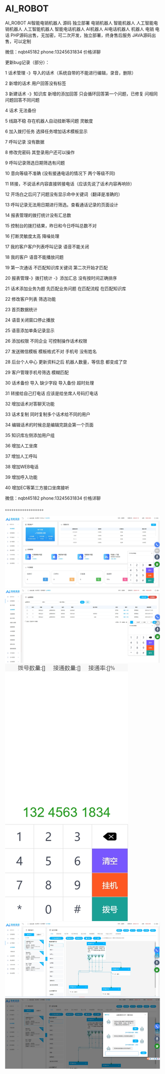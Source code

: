 # AI_ROBOT
AI_ROBOT AI智能电销机器人 源码 独立部署 电销机器人 智能机器人 人工智能电销机器人 人工智能机器人 智能电话机器人 AI机器人 AI电话机器人 机器人 电销 电话 PHP源码出售，无加密，可二次开发，独立部署，终身售后服务  JAVA源码出售，可以定制

微信：nqbt45182  phone:13245631834 价格详聊

更新bug记录（部分）：

1 话术管理 -》导入的话术（系统自带的不能进行编辑，录音，删除）

2 新增的话术 用户回答没有标签 

3 新建话术 -》知识库 新增的添加回答  只会循环回答第一个问题，已修复  问相同问题回答不同问题

4 话术 无法备份

5 线路不稳 存在机器人自动挂断等问题  灵敏度 

6 加入拨打任务 选择任务增加话术模板显示

7 呼叫记录 没有数据 

8 修改完密码  其登录用户还可以操作

9 呼叫记录筛选日期筛选有问题

10 意向等级不准确  (没有接通电话的情况下  两个等级不同)

11 转接，不说话术内容直接转接电话（应该先说了话术内容再响铃）

12 开场白之后问了问题没有显示命中关键词（翻译是准确的）

13 呼叫记录无法用日期进行筛选。查看通话记录的页面设计

14 报表管理的拨打统计没有汇总数

15 控制台的拨打结果，昨日和今日呼叫总数不对

16 打断灵敏度太高 降噪处理

17 我的客户客户列表呼叫记录  语音不能关闭

18 我的客户 语音不能播放问题

19 第一次通话 不匹配知识库关键词  第二次开始才匹配

20 报表管理-》拨打统计 -》添加汇总 没有按时间正确排序

21 话术添加业务为题  先匹配业务问题  在匹配流程  在匹配知识库

22 修改客户列表 筛选功能 

23 首页数据统计

24 语音关闭窗口停止播放

25 语音添加单条记录显示

26 添加权限  不同企业 可控制操作话术权限

27 发送微信模板  模板格式不对 手机号 没有姓名

28 后台个人中心 更新资料之后  机器人数量，等信息 都变成了空

29 客户管理手机号筛选  模糊匹配

30 话术备份 导入 缺少字段  导入备份 超时处理

31 转接给自己打电话  应该是给坐席人号码打电话

32 增加话术对答聊天功能

33 话术复制 同时复制多个话术给不同的用户

34 编辑话术的时候总是编辑完跳会第一个页面

35 知识库左侧添加用户组

36 增加人工坐席

37  增加人工呼叫

38  增加WEB电话

39  增加呼入功能

40  增加EC等第三方接口坐席接听

微信：nqbt45182  phone:13245631834 价格详聊

。。。。。。。。。。。。。。。。。。

![登录页](https://github.com/a807862470a/AI_ROBOT/blob/main/img/1.png "登录页")
![登录页](https://github.com/a807862470a/AI_ROBOT/blob/main/img/2.png "登录页")
![登录页](https://github.com/a807862470a/AI_ROBOT/blob/main/img/3.png "登录页")
![登录页](https://github.com/a807862470a/AI_ROBOT/blob/main/img/4.png "登录页")
![登录页](https://github.com/a807862470a/AI_ROBOT/blob/main/img/5.png "登录页")
